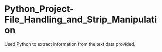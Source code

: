 # Python_Project-File_Handling_and_Strip_Manipulation
Used Python to extract information from the text data provided.

